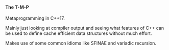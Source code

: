 #### The T-M-P

Metaprogramming in C++17. 

Mainly just looking at compiler output and seeing what features of C++ can be used to define cache efficient data structures without much effort.

Makes use of some common idioms like SFINAE and variadic recursion.
